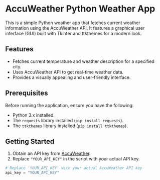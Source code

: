 # AccuWeather Python Weather App

This is a simple Python weather app that fetches current weather information using the AccuWeather API. It features a graphical user interface (GUI) built with Tkinter and ttkthemes for a modern look.

## Features

- Fetches current temperature and weather description for a specified city.
- Uses AccuWeather API to get real-time weather data.
- Provides a visually appealing and user-friendly interface.

## Prerequisites

Before running the application, ensure you have the following:

- Python 3.x installed.
- The `requests` library installed (`pip install requests`).
- The `ttkthemes` library installed (`pip install ttkthemes`).

## Getting Started

1. Obtain an API key from [AccuWeather](https://developer.accuweather.com/).
2. Replace `"YOUR_API_KEY"` in the script with your actual API key.

```python
# Replace 'YOUR_API_KEY' with your actual AccuWeather API key
api_key = "YOUR_API_KEY"
